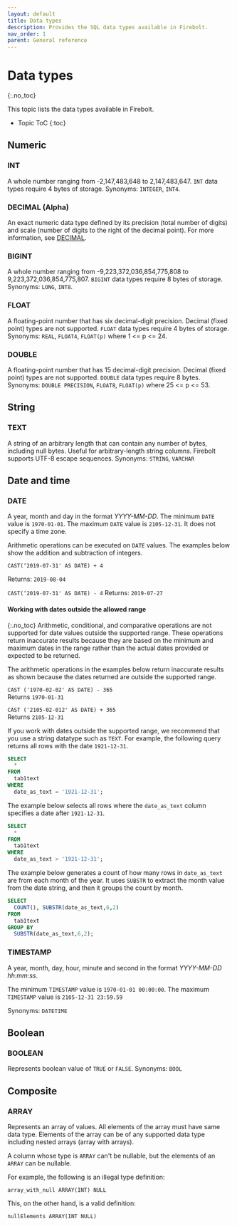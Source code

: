 ```yaml
---
layout: default
title: Data types
description: Provides the SQL data types available in Firebolt.
nav_order: 1
parent: General reference
---
```


# Data types
{:.no_toc}

This topic lists the data types available in Firebolt.

* Topic ToC
{:toc}


## Numeric

### INT
A whole number ranging from -2,147,483,648 to 2,147,483,647. `INT` data types require 4 bytes of storage.
Synonyms: `INTEGER`, `INT4`.

### DECIMAL (Alpha)
An exact numeric data type defined by its precision (total number of digits) and scale (number of digits to the right of the decimal point). For more information, see [DECIMAL](decimal-data-type.md).

### BIGINT
A whole number ranging from -9,223,372,036,854,775,808 to 9,223,372,036,854,775,807. `BIGINT` data types require 8 bytes of storage.
Synonyms: `LONG`, `INT8`.

### FLOAT
A floating-point number that has six decimal-digit precision. Decimal (fixed point) types are not supported. `FLOAT` data types require 4 bytes of storage.
Synonyms: `REAL`, `FLOAT4`, `FLOAT(p)` where 1 <= p <= 24.

### DOUBLE
A floating-point number that has 15 decimal-digit precision. Decimal (fixed point) types are not supported. `DOUBLE` data types require 8 bytes.
Synonyms: `DOUBLE PRECISION`, `FLOAT8`, `FLOAT(p)` where 25 <= p <= 53.

## String

### TEXT
A string of an arbitrary length that can contain any number of bytes, including null bytes. Useful for arbitrary-length string columns. Firebolt supports UTF-8 escape sequences.
Synonyms: `STRING`, `VARCHAR`

## Date and time

### DATE
A year, month and day in the format *YYYY-MM-DD*. The minimum `DATE` value is `1970-01-01`. The maximum `DATE` value is `2105-12-31`. It does not specify a time zone.

Arithmetic operations can be executed on `DATE` values. The examples below show the addition and subtraction of integers.

`CAST(‘2019-07-31' AS DATE) + 4`

Returns: `2019-08-04`

`CAST(‘2019-07-31' AS DATE) - 4`
Returns: `2019-07-27`

#### Working with dates outside the allowed range
{:.no_toc}
Arithmetic, conditional, and comparative operations are not supported for date values outside the supported range. These operations return inaccurate results because they are based on the minimum and maximum dates in the range rather than the actual dates provided or expected to be returned.  

The arithmetic operations in the examples below return inaccurate results as shown because the dates returned are outside the supported range.  

`CAST ('1970-02-02' AS DATE) - 365`  
Returns `1970-01-31`  

`CAST ('2105-02-012' AS DATE) + 365`  
Returns `2105-12-31`  

If you work with dates outside the supported range, we recommend that you use a string datatype such as `TEXT`. For example, the following query returns all rows with the date `1921-12-31`.

```sql
SELECT
  *
FROM
  tab1text
WHERE
  date_as_text = '1921-12-31';
```

The example below selects all rows where the `date_as_text` column specifies a date after `1921-12-31`.

```sql
SELECT
  *
FROM
  tab1text
WHERE
  date_as_text > '1921-12-31';
```

The example below generates a count of how many rows in `date_as_text` are from each month of the year. It uses `SUBSTR` to extract the month value from the date string, and then it groups the count by month.

```sql
SELECT
  COUNT(), SUBSTR(date_as_text,6,2)
FROM
  tab1text
GROUP BY
  SUBSTR(date_as_text,6,2);
```
### TIMESTAMP

A year, month, day, hour, minute and second in the format *YYYY-MM-DD hh:mm:ss*.

The minimum `TIMESTAMP` value is `1970-01-01 00:00:00`. The maximum `TIMESTAMP` value is `2105-12-31 23:59.59`

Synonyms: `DATETIME`

## Boolean

### BOOLEAN
Represents boolean value of `TRUE` or `FALSE`.
Synonyms: `BOOL`

## Composite

### ARRAY
Represents an array of values. All elements of the array must have same data type. Elements of the array can be of any supported data type including nested arrays (array with arrays).

A column whose type is `ARRAY` can't be nullable, but the elements of an `ARRAY` can be nullable.

For example, the following is an illegal type definition:

`array_with_null ARRAY(INT) NULL`

This, on the other hand, is a valid definition:

`nullElements ARRAY(INT NULL)`